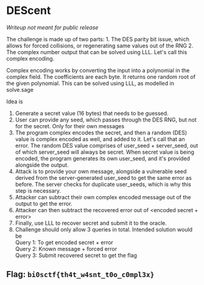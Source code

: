 # DEScent

*Writeup not meant for public release*

The challenge is made up of two parts:
    1. The DES parity bit issue, which allows for forced collisions, or regenerating same values out of the RNG
    2. The complex number output that can be solved using LLL. Let's call this complex encoding.

Complex encoding works by converting the input into a polynomial in the complex field. The coefficients are each byte.
It returns one random root of the given polynomial. This can be solved using LLL, as modelled in solve.sage

Idea is
1. Generate a secret value (16 bytes) that needs to be guessed. 
2. User can provide any seed, which passes through the DES RNG, but not for the secret. Only for their own messages
3. The program complex encodes the secret, and then a random (DES) value is complex encoded as well, and added to it. Let's call that an error. The random DES value comprises of user_seed + server_seed, out of which server_seed will always be secret. When secret value is being encoded, the program generates its own user_seed, and it's provided alongside the output. 
4. Attack is to provide your own message, alongside a vulnerable seed derived from the server-generated user_seed to get the same error as before. The server checks for duplicate user_seeds, which is why this step is necessary.
5. Attacker can subtract their own complex encoded message out of the output to get the error. 
6. Attacker can then subtract the recovered error out of <encoded secret + error> 
7. Finally, use LLL to recover secret and submit it to the oracle.
8. Challenge should only allow 3 queries in total. Intended solution would be  
    Query 1: To get encoded secret + error  
    Query 2: Known message + forced error  
    Query 3: Submit recovered secret to get the flag

## Flag: `bi0sctf{th4t_w4snt_t0o_c0mpl3x}`